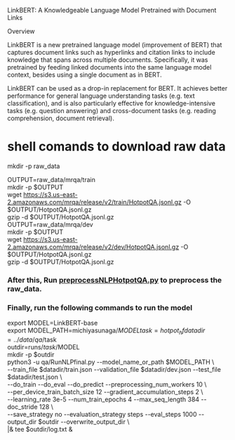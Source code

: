 LinkBERT: A Knowledgeable Language Model Pretrained with Document Links

Overview

LinkBERT is a new pretrained language model (improvement of BERT) that captures document links such as hyperlinks and citation links to include knowledge that spans across multiple documents. Specifically, it was pretrained by feeding linked documents into the same language model context, besides using a single document as in BERT.

LinkBERT can be used as a drop-in replacement for BERT. It achieves better performance for general language understanding tasks (e.g. text classification), and is also particularly effective for knowledge-intensive tasks (e.g. question answering) and cross-document tasks (e.g. reading comprehension, document retrieval).







# shell comands to download raw data


mkdir -p raw_data

OUTPUT=raw_data/mrqa/train  
mkdir -p $OUTPUT  
wget https://s3.us-east-2.amazonaws.com/mrqa/release/v2/train/HotpotQA.jsonl.gz -O $OUTPUT/HotpotQA.jsonl.gz  
gzip -d $OUTPUT/HotpotQA.jsonl.gz  
OUTPUT=raw_data/mrqa/dev  
mkdir -p $OUTPUT  
wget https://s3.us-east-2.amazonaws.com/mrqa/release/v2/dev/HotpotQA.jsonl.gz -O $OUTPUT/HotpotQA.jsonl.gz  
gzip -d $OUTPUT/HotpotQA.jsonl.gz



### After this, Run [preprocessNLPHotpotQA.py](preprocessNLPHotpotQA.py) to preprocess the raw_data.

### Finally, run the following commands to run the model

export MODEL=LinkBERT-base  
export MODEL_PATH=michiyasunaga/$MODEL  
task=hotpot_hf  
datadir=../data/qa/$task  
outdir=runs/$task/$MODEL  
mkdir -p $outdir  
python3 -u qa/RunNLPfinal.py --model_name_or_path $MODEL_PATH \  
    --train_file $datadir/train.json --validation_file $datadir/dev.json --test_file $datadir/test.json \  
    --do_train --do_eval --do_predict --preprocessing_num_workers 10 \  
    --per_device_train_batch_size 12 --gradient_accumulation_steps 2 \  
    --learning_rate 3e-5 --num_train_epochs 4 --max_seq_length 384 --doc_stride 128 \  
    --save_strategy no --evaluation_strategy steps --eval_steps 1000 --output_dir $outdir --overwrite_output_dir \  
  |& tee $outdir/log.txt &
